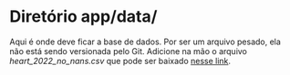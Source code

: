 # Diretório app/data/
Aqui é onde deve ficar a base de dados. Por ser um arquivo pesado, ela não está sendo versionada pelo Git. Adicione na mão o arquivo _heart_2022_no_nans.csv_ que pode ser baixado [nesse link](https://www.kaggle.com/datasets/kamilpytlak/personal-key-indicators-of-heart-disease/data?select=2022).